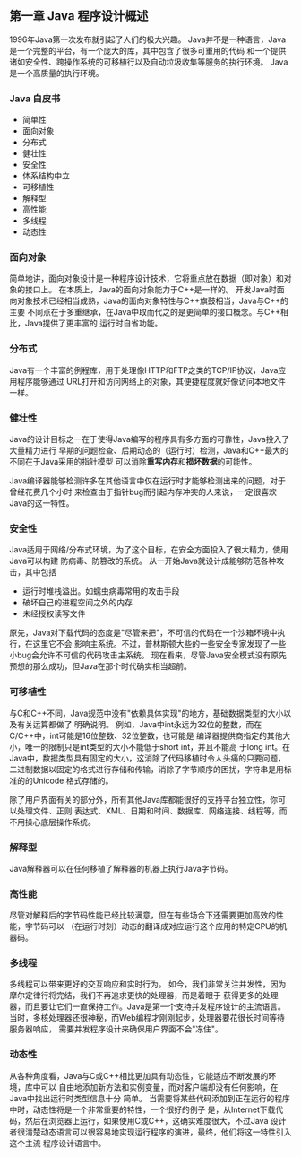 
## 第一章 Java 程序设计概述

1996年Java第一次发布就引起了人们的极大兴趣。
Java并不是一种语言，Java是一个完整的平台，有一个庞大的库，其中包含了很多可重用的代码
和一个提供诸如安全性、跨操作系统的可移植行以及自动垃圾收集等服务的执行环境。
Java是一个高质量的执行环境。

### Java 白皮书

- 简单性
- 面向对象
- 分布式
- 健壮性
- 安全性
- 体系结构中立
- 可移植性
- 解释型
- 高性能
- 多线程
- 动态性

### 面向对象

简单地讲，面向对象设计是一种程序设计技术，它将重点放在数据（即对象）和对象的接口上。
在本质上，Java的面向对象能力于C++是一样的。
开发Java时面向对象技术已经相当成熟，Java的面向对象特性与C++旗鼓相当，Java与C++的主要
不同点在于多重继承，在Java中取而代之的是更简单的接口概念。与C++相比，Java提供了更丰富的
运行时自省功能。

### 分布式

Java有一个丰富的例程库，用于处理像HTTP和FTP之类的TCP/IP协议，Java应用程序能够通过
URL打开和访问网络上的对象，其便捷程度就好像访问本地文件一样。

### 健壮性

Java的设计目标之一在于使得Java编写的程序具有多方面的可靠性，Java投入了大量精力进行
早期的问题检查、后期动态的（运行时）检测，Java和C++最大的不同在于Java采用的指针模型
可以消除**重写内存**和**损坏数据**的可能性。

Java编译器能够检测许多在其他语言中仅在运行时才能够检测出来的问题，对于曾经花费几个小时
来检查由于指针bug而引起内存冲突的人来说，一定很喜欢Java的这一特性。

### 安全性

Java适用于网络/分布式环境，为了这个目标，在安全方面投入了很大精力，使用Java可以构建
防病毒、防篡改的系统。
从一开始Java就设计成能够防范各种攻击，其中包括
- 运行时堆栈溢出。如蠕虫病毒常用的攻击手段
- 破坏自己的进程空间之外的内存
- 未经授权读写文件

原先，Java对下载代码的态度是"尽管来把"，不可信的代码在一个沙箱环境中执行，在这里它不会
影响主系统。不过，普林斯顿大些的一些安全专家发现了一些小bug会允许不可信的代码攻击主系统。
现在看来，尽管Java安全模式没有原先预想的那么成功，但Java在那个时代确实相当超前。

### 可移植性

与C和C++不同，Java规范中没有"依赖具体实现"的地方，基础数据类型的大小以及有关运算都做了
明确说明。
例如，Java中int永远为32位的整数，而在C/C++中，int可能是16位整数、32位整数，也可能是
编译器提供商指定的其他大小，唯一的限制只是int类型的大小不能低于short int，并且不能高
于long int。在Java中，数据类型具有固定的大小，这消除了代码移植时令人头痛的只要问题，
二进制数据以固定的格式进行存储和传输，消除了字节顺序的困扰，字符串是用标准的的Unicode
格式存储的。

除了用户界面有关的部分外，所有其他Java库都能很好的支持平台独立性，你可以处理文件、正则
表达式、XML、日期和时间、数据库、网络连接、线程等，而不用操心底层操作系统。

### 解释型

Java解释器可以在任何移植了解释器的机器上执行Java字节码。

### 高性能

尽管对解释后的字节码性能已经比较满意，但在有些场合下还需要更加高效的性能，字节码可以
（在运行时刻）动态的翻译成对应运行这个应用的特定CPU的机器码。

### 多线程

多线程可以带来更好的交互响应和实时行为。
如今，我们非常关注并发性，因为摩尔定律行将完结，我们不再追求更快的处理器，而是着眼于
获得更多的处理器，而且要让它们一直保持工作。Java是第一个支持并发程序设计的主流语言。
当时，多核处理器还很神秘，而Web编程才刚刚起步，处理器要花很长时间等待服务器响应，
需要并发程序设计来确保用户界面不会"冻住"。

### 动态性

从各种角度看，Java与C或C++相比更加具有动态性，它能适应不断发展的环境，库中可以
自由地添加新方法和实例变量，而对客户端却没有任何影响，在Java中找出运行时类型信息十分
简单。
当需要将某些代码添加到正在运行的程序中时，动态性将是一个非常重要的特性，一个很好的例子
是，从Internet下载代码，然后在浏览器上运行，如果使用C或C++，这确实难度很大，不过Java
设计者很清楚动态语言可以很容易地实现运行程序的演进，最终，他们将这一特性引入这个主流
程序设计语言中。
































